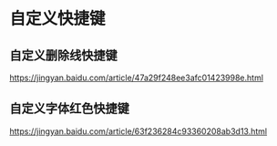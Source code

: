 # 自定义快捷键

## 自定义删除线快捷键

https://jingyan.baidu.com/article/47a29f248ee3afc01423998e.html

## 自定义字体红色快捷键

https://jingyan.baidu.com/article/63f236284c93360208ab3d13.html